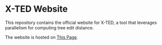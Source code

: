 # X-TED Website

This repository contains the official website for X-TED, a tool that leverages parallelism for computing tree edit distance.


The website is hosted on [This Page](https://github.com/Davis-Fan/X-TED_Website).
